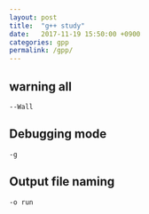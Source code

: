 ```yaml
---
layout: post
title:  "g++ study"
date:   2017-11-19 15:50:00 +0900
categories: gpp
permalink: /gpp/
---
```



## warning all
```
--Wall
```

## Debugging mode
```
-g
```

## Output file naming
```
-o run
```
